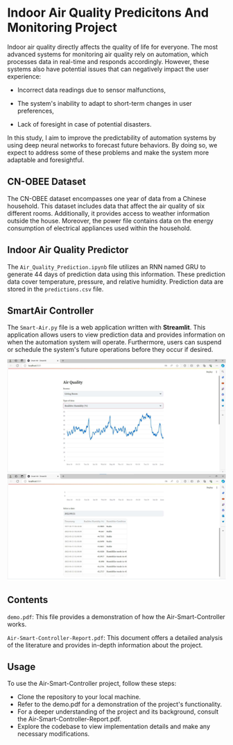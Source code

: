 # Indoor Air Quality Predicitons And Monitoring Project

Indoor air quality directly affects the quality of life for everyone. The most advanced systems for monitoring air quality rely on automation, which processes data in real-time and responds accordingly. However, these systems also have potential issues that can negatively impact the user experience:

- Incorrect data readings due to sensor malfunctions,

- The system's inability to adapt to short-term changes in user preferences,

- Lack of foresight in case of potential disasters.

In this study, I aim to improve the predictability of automation systems by using deep neural networks to forecast future behaviors. By doing so, we expect to address some of these problems and make the system more adaptable and foresightful.

## CN-OBEE Dataset

The CN-OBEE dataset encompasses one year of data from a Chinese household. This dataset includes data that affect the air quality of six different rooms. Additionally, it provides access to weather information outside the house. Moreover, the power file contains data on the energy consumption of electrical appliances used within the household.

## Indoor Air Quality Predictor
The `Air_Quality_Prediction.ipynb` file utilizes an RNN named GRU to generate 44 days of prediction data using this information. These prediction data cover temperature, pressure, and relative humidity. Prediction data are stored in the `predictions.csv` file.

## SmartAir Controller
The `Smart-Air.py` file is a web application written with **Streamlit**. This application allows users to view prediction data and provides information on when the automation system will operate. Furthermore, users can suspend or schedule the system's future operations before they occur if desired.

<p align="center">
  <img src="1.png" alt="Image 1" width="800"/>
  <img src="2.png" alt="Image 2" width="800"/>
</p>

## Contents
`demo.pdf`: This file provides a demonstration of how the Air-Smart-Controller works.

`Air-Smart-Controller-Report.pdf`: This document offers a detailed analysis of the literature and provides in-depth information about the project.

## Usage
To use the Air-Smart-Controller project, follow these steps:

- Clone the repository to your local machine.
- Refer to the demo.pdf for a demonstration of the project's functionality.
- For a deeper understanding of the project and its background, consult the Air-Smart-Controller-Report.pdf.
- Explore the codebase to view implementation details and make any necessary modifications.
